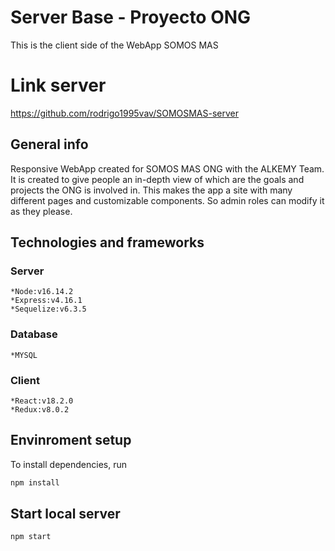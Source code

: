 # Server Base - Proyecto ONG

This is the client side of the WebApp SOMOS MAS 

# Link server

https://github.com/rodrigo1995vav/SOMOSMAS-server


## General info
Responsive WebApp created for SOMOS MAS ONG with the ALKEMY Team.
It is created to give people an in-depth view of which are the goals and projects the ONG is involved in.
This makes the app a site with many different pages and customizable components. So admin roles can modify it as they please.

## Technologies and frameworks
### Server
    *Node:v16.14.2
    *Express:v4.16.1
    *Sequelize:v6.3.5

### Database
    *MYSQL

### Client
    *React:v18.2.0  
    *Redux:v8.0.2



## Envinroment setup

To install dependencies, run
``` bash
npm install
```

## Start local server

``` bash
npm start
```